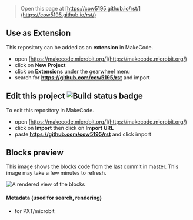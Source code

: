 
> Open this page at [https://cow5195.github.io/rst/](https://cow5195.github.io/rst/)

## Use as Extension

This repository can be added as an **extension** in MakeCode.

* open [https://makecode.microbit.org/](https://makecode.microbit.org/)
* click on **New Project**
* click on **Extensions** under the gearwheel menu
* search for **https://github.com/cow5195/rst** and import

## Edit this project ![Build status badge](https://github.com/cow5195/rst/workflows/MakeCode/badge.svg)

To edit this repository in MakeCode.

* open [https://makecode.microbit.org/](https://makecode.microbit.org/)
* click on **Import** then click on **Import URL**
* paste **https://github.com/cow5195/rst** and click import

## Blocks preview

This image shows the blocks code from the last commit in master.
This image may take a few minutes to refresh.

![A rendered view of the blocks](https://github.com/cow5195/rst/raw/master/.github/makecode/blocks.png)

#### Metadata (used for search, rendering)

* for PXT/microbit
<script src="https://makecode.com/gh-pages-embed.js"></script><script>makeCodeRender("{{ site.makecode.home_url }}", "{{ site.github.owner_name }}/{{ site.github.repository_name }}");</script>
